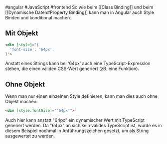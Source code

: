 #angular 
#JavaScript 
#frontend 
So wie beim [[Class Binding]] und beim [[Dynamische Daten#Property Binding]] kann man in Angular auch Style Binden und konditional machen.
## Mit Objekt
```HTML
<div [style]="{  
  'font-size': '64px',  
}">
```
Anstatt eines Strings kann bei '64px' auch eine TypeScript-Expression stehen, die einen validen CSS-Wert generiert (zB. eine Funktion).
## Ohne Objekt
Wenn man nur einen einzelnen Style definieren, kann man dies auch ohne Objekt machen:
```HTML
<div [style.fontSize]="'64px'">
```
Auch hier kann anstatt "64px" ein dynamischer Wert mit TypeScript generiert werden.
Da "64px" an sich kein valides TypeScript ist, wurde es in diesem Beispiel nochmal in Anführungszeichen gesetzt, um als String ausgewertet zu werden.